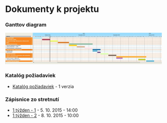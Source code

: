 # Dokumenty k projektu 
### Ganttov diagram
![Ganttov diagram](https://raw.githubusercontent.com/Ostepari/tis/dokumenty/ganttov_diagram.jpg)

### Katalóg požiadaviek
* [Katalóg požiadaviek](https://github.com/Ostepari/tis/blob/dokumenty/katalog-poziadaviek.pdf) - 1 verzia

### Zápisnice zo stretnutí

 * [1 týžden - 1](https://github.com/Ostepari/tis/blob/dokumenty/zapisnice_1_1.txt) - 5. 10. 2015 - 14:00
 * [1 týžden - 2](https://github.com/Ostepari/tis/blob/dokumenty/zapisnice_1_2.txt) - 8. 10. 2015 - 10:00